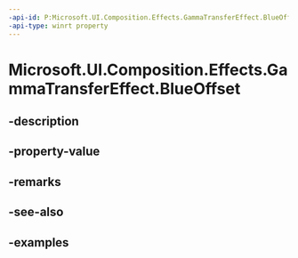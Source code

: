 ```yaml
---
-api-id: P:Microsoft.UI.Composition.Effects.GammaTransferEffect.BlueOffset
-api-type: winrt property
---
```


<!-- Property syntax.
public float BlueOffset { get;  set; }
-->

# Microsoft.UI.Composition.Effects.GammaTransferEffect.BlueOffset

## -description

## -property-value

## -remarks

## -see-also

## -examples

